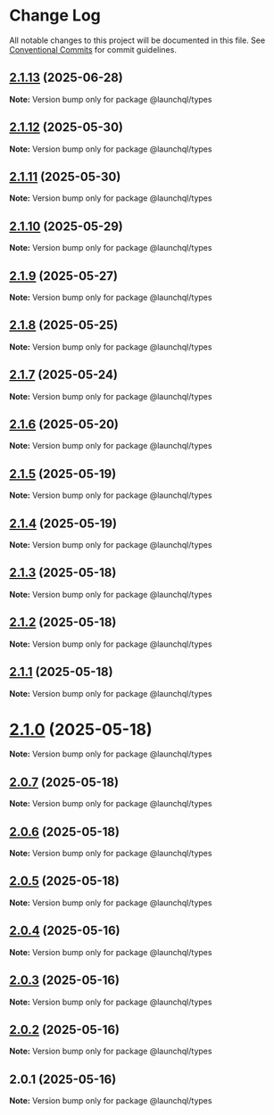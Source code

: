 # Change Log

All notable changes to this project will be documented in this file.
See [Conventional Commits](https://conventionalcommits.org) for commit guidelines.

## [2.1.13](https://github.com/launchql/launchql/compare/@launchql/types@2.1.12...@launchql/types@2.1.13) (2025-06-28)

**Note:** Version bump only for package @launchql/types





## [2.1.12](https://github.com/launchql/launchql/compare/@launchql/types@2.1.11...@launchql/types@2.1.12) (2025-05-30)

**Note:** Version bump only for package @launchql/types





## [2.1.11](https://github.com/launchql/launchql/compare/@launchql/types@2.1.10...@launchql/types@2.1.11) (2025-05-30)

**Note:** Version bump only for package @launchql/types





## [2.1.10](https://github.com/launchql/launchql/compare/@launchql/types@2.1.9...@launchql/types@2.1.10) (2025-05-29)

**Note:** Version bump only for package @launchql/types





## [2.1.9](https://github.com/launchql/launchql/compare/@launchql/types@2.1.8...@launchql/types@2.1.9) (2025-05-27)

**Note:** Version bump only for package @launchql/types





## [2.1.8](https://github.com/launchql/launchql/compare/@launchql/types@2.1.7...@launchql/types@2.1.8) (2025-05-25)

**Note:** Version bump only for package @launchql/types





## [2.1.7](https://github.com/launchql/launchql/compare/@launchql/types@2.1.6...@launchql/types@2.1.7) (2025-05-24)

**Note:** Version bump only for package @launchql/types





## [2.1.6](https://github.com/launchql/launchql/compare/@launchql/types@2.1.5...@launchql/types@2.1.6) (2025-05-20)

**Note:** Version bump only for package @launchql/types





## [2.1.5](https://github.com/launchql/launchql/compare/@launchql/types@2.1.4...@launchql/types@2.1.5) (2025-05-19)

**Note:** Version bump only for package @launchql/types





## [2.1.4](https://github.com/launchql/launchql/compare/@launchql/types@2.1.3...@launchql/types@2.1.4) (2025-05-19)

**Note:** Version bump only for package @launchql/types





## [2.1.3](https://github.com/launchql/launchql/compare/@launchql/types@2.1.2...@launchql/types@2.1.3) (2025-05-18)

**Note:** Version bump only for package @launchql/types





## [2.1.2](https://github.com/launchql/launchql/compare/@launchql/types@2.1.1...@launchql/types@2.1.2) (2025-05-18)

**Note:** Version bump only for package @launchql/types





## [2.1.1](https://github.com/launchql/launchql/compare/@launchql/types@2.1.0...@launchql/types@2.1.1) (2025-05-18)

**Note:** Version bump only for package @launchql/types





# [2.1.0](https://github.com/launchql/launchql/compare/@launchql/types@2.0.7...@launchql/types@2.1.0) (2025-05-18)

**Note:** Version bump only for package @launchql/types





## [2.0.7](https://github.com/launchql/launchql/compare/@launchql/types@2.0.6...@launchql/types@2.0.7) (2025-05-18)

**Note:** Version bump only for package @launchql/types





## [2.0.6](https://github.com/launchql/launchql/compare/@launchql/types@2.0.5...@launchql/types@2.0.6) (2025-05-18)

**Note:** Version bump only for package @launchql/types





## [2.0.5](https://github.com/launchql/launchql/compare/@launchql/types@2.0.4...@launchql/types@2.0.5) (2025-05-18)

**Note:** Version bump only for package @launchql/types





## [2.0.4](https://github.com/launchql/launchql/compare/@launchql/types@2.0.3...@launchql/types@2.0.4) (2025-05-16)

**Note:** Version bump only for package @launchql/types





## [2.0.3](https://github.com/launchql/launchql/compare/@launchql/types@2.0.2...@launchql/types@2.0.3) (2025-05-16)

**Note:** Version bump only for package @launchql/types





## [2.0.2](https://github.com/launchql/launchql/compare/@launchql/types@2.0.1...@launchql/types@2.0.2) (2025-05-16)

**Note:** Version bump only for package @launchql/types





## 2.0.1 (2025-05-16)

**Note:** Version bump only for package @launchql/types
